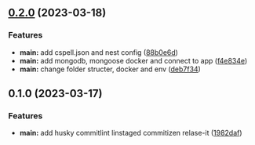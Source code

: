 ## [0.2.0](https://github.com/anucha-tk/nestjs-book-shop/compare/0.1.0...0.2.0) (2023-03-18)

### Features

- **main:** add cspell.json and nest config ([88b0e6d](https://github.com/anucha-tk/nestjs-book-shop/commit/88b0e6d48b0e3854cfbef8440d60ec54e1c61785))
- **main:** add mongodb, mongoose docker and connect to app ([f4e834e](https://github.com/anucha-tk/nestjs-book-shop/commit/f4e834eae09fc77c78f0b3bb06e7856cd1d52a5c))
- **main:** change folder structer, docker and env ([deb7f34](https://github.com/anucha-tk/nestjs-book-shop/commit/deb7f340c22f28715a4455a2e70fc7cfa3fb164e))

## 0.1.0 (2023-03-17)

### Features

- **main:** add husky commitlint linstaged commitizen relase-it ([1982daf](https://github.com/anucha-tk/nestjs-book-shop/commit/1982daf1285251283291457df07bd76b04544302))
